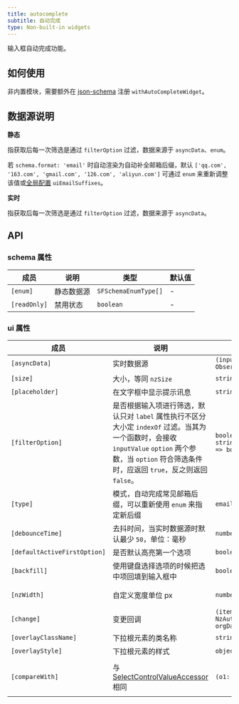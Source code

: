 ```yaml
---
title: autocomplete
subtitle: 自动完成
type: Non-built-in widgets
---
```


输入框自动完成功能。

## 如何使用

非内置模块，需要额外在 [json-schema](https://github.com/hbyunzai/ng-yunzai/blob/master/src/app/shared/json-schema/index.ts#L9) 注册 `withAutoCompleteWidget`。

## 数据源说明

**静态**

指获取后每一次筛选是通过 `filterOption` 过滤，数据来源于 `asyncData`、`enum`。

若 `schema.format: 'email'` 时自动渲染为自动补全邮箱后缀，默认 `['qq.com', '163.com', 'gmail.com', '126.com', 'aliyun.com']` 可通过 `enum` 来重新调整该值或[全局配置](/docs/global-config) `uiEmailSuffixes`。

**实时**

指获取后每一次筛选是通过 `filterOption` 过滤，数据来源于 `asyncData`。

## API

### schema 属性

| 成员 | 说明 | 类型 | 默认值 |
|----|----|----|-----|
| `[enum]` | 静态数据源 | `SFSchemaEnumType[]` | - |
| `[readOnly]` | 禁用状态 | `boolean` | - |

### ui 属性

| 成员 | 说明 | 类型 | 默认值 |
|----|----|----|-----|
| `[asyncData]` | 实时数据源 | `(input: string) => Observable<SFSchemaEnumType[]>` | - |
| `[size]` | 大小，等同 `nzSize` | `string` | - |
| `[placeholder]` | 在文字框中显示提示讯息 | `string` | - |
| `[filterOption]` | 是否根据输入项进行筛选，默认只对 `label` 属性执行不区分大小定 `indexOf` 过滤。当其为一个函数时，会接收 `inputValue` `option` 两个参数，当 `option` 符合筛选条件时，应返回 `true`，反之则返回 `false`。 | `boolean or (inputValue: string, option: SFSchemaEnum) => boolean` | `true` |
| `[type]` | 模式，自动完成常见邮箱后缀，可以重新使用 `enum` 来指定新后缀 | `email` | - |
| `[debounceTime]` | 去抖时间，当实时数据源时默认最少 `50`，单位：毫秒 | `number` | `0` |
| `[defaultActiveFirstOption]` | 是否默认高亮第一个选项 | `boolean` | `true` |
| `[backfill]` | 使用键盘选择选项的时候把选中项回填到输入框中 | `boolean` | `false` |
| `[nzWidth]` | 自定义宽度单位 px | `number` | 触发元素宽度 |
| `[change]` | 变更回调 | `(item: NzAutocompleteOptionComponent, orgData: SFSchemaEnum) => void` | - |
| `[overlayClassName]` | 下拉根元素的类名称 | `string` | - |
| `[overlayStyle]` | 下拉根元素的样式 | `object` | - |
| `[compareWith]` | 与 [SelectControlValueAccessor](https://angular.io/api/forms/SelectControlValueAccessor#caveat-option-selection) 相同 | `(o1: any, o2: any) => boolean` | `(o1: any, o2: any) => o1===o2` |
